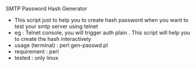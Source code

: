  SMTP Password Hash Generator
 - This script just to help you to create hash password when you want to test your smtp server using telnet
 - eg : Telnet console, you will trigger auth plain <hash password>. This script will help you to create the hash interactively
 - usage (terminal) : perl gen-passwd.pl
 - requirement : perl 
 - tested : only linux 
